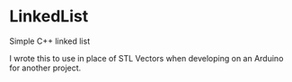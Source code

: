 # LinkedList
Simple C++ linked list

I wrote this to use in place of STL Vectors when developing on an Arduino for another project. 
